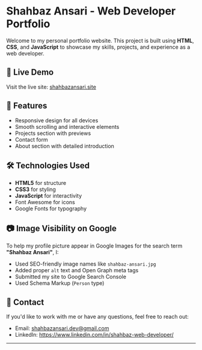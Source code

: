 # Shahbaz Ansari - Web Developer Portfolio

Welcome to my personal portfolio website. This project is built using **HTML**, **CSS**, and **JavaScript** to showcase my skills, projects, and experience as a web developer.

## 🔗 Live Demo

Visit the live site: [shahbazansari.site](https://shahbazansari.site)

## 📌 Features

- Responsive design for all devices
- Smooth scrolling and interactive elements
- Projects section with previews
- Contact form
- About section with detailed introduction

## 🛠️ Technologies Used

- **HTML5** for structure
- **CSS3** for styling
- **JavaScript** for interactivity
- Font Awesome for icons
- Google Fonts for typography


## 📷 Image Visibility on Google

To help my profile picture appear in Google Images for the search term **"Shahbaz Ansari"**, I:

- Used SEO-friendly image names like `shahbaz-ansari.jpg`
- Added proper `alt` text and Open Graph meta tags
- Submitted my site to Google Search Console
- Used Schema Markup (`Person` type)

## 📧 Contact

If you'd like to work with me or have any questions, feel free to reach out:

- Email: shahbazansari.dev@gmail.com
- LinkedIn: https://www.linkedin.com/in/shahbaz-web-developer/

---

